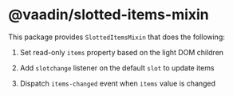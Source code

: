 # @vaadin/slotted-items-mixin

This package provides `SlottedItemsMixin` that does the following:

1. Set read-only `items` property based on the light DOM children

2. Add `slotchange` listener on the default `slot` to update items

3. Dispatch `items-changed` event when `items` value is changed
